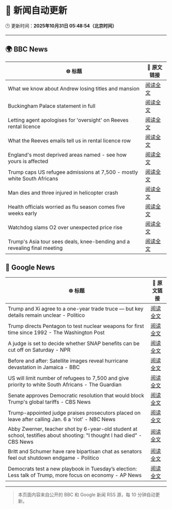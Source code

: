 # 🧠 新闻自动更新

🕒 更新时间：**2025年10月31日 05:48:54（北京时间）**

---

## 🌍 BBC News

| 🌐 标题 | 🔗 原文链接 |
|--------|-------------|
| What we know about Andrew losing titles and mansion | [阅读全文](https://www.bbc.com/news/articles/c5ylk9r336zo?at_medium=RSS&at_campaign=rss) |
| Buckingham Palace statement in full | [阅读全文](https://www.bbc.com/news/articles/c0qp75z3dw4o?at_medium=RSS&at_campaign=rss) |
| Letting agent apologises for 'oversight' on Reeves rental licence | [阅读全文](https://www.bbc.com/news/articles/cx2p55ejy88o?at_medium=RSS&at_campaign=rss) |
| What the Reeves emails tell us in rental licence row | [阅读全文](https://www.bbc.com/news/articles/cj41y1ze9jyo?at_medium=RSS&at_campaign=rss) |
| England's most deprived areas named - see how yours is affected | [阅读全文](https://www.bbc.com/news/articles/cly137089yyo?at_medium=RSS&at_campaign=rss) |
| Trump caps US refugee admissions at 7,500 - mostly white South Africans | [阅读全文](https://www.bbc.com/news/articles/cy40jj71243o?at_medium=RSS&at_campaign=rss) |
| Man dies and three injured in helicopter crash | [阅读全文](https://www.bbc.com/news/articles/cx203g3j416o?at_medium=RSS&at_campaign=rss) |
| Health officials worried as flu season comes five weeks early | [阅读全文](https://www.bbc.com/news/articles/c20pe6llg2zo?at_medium=RSS&at_campaign=rss) |
| Watchdog slams O2 over unexpected price rise | [阅读全文](https://www.bbc.com/news/articles/cd047vl9ylpo?at_medium=RSS&at_campaign=rss) |
| Trump's Asia tour sees deals, knee-bending and a revealing final meeting | [阅读全文](https://www.bbc.com/news/articles/c1j8zn0ex9ro?at_medium=RSS&at_campaign=rss) |

## 📰 Google News

| 🌐 标题 | 🔗 原文链接 |
|--------|-------------|
| Trump and Xi agree to a one-year trade truce — but key details remain unclear - Politico | [阅读全文](https://news.google.com/rss/articles/CBMiwwFBVV95cUxOWlVOZF9HS0xYa1EycTBhS2poV0kzazhYSi0zdU1vVTJmUWdNNkdMMGgyMkszWVB5WUpwNWc0d1EyTjFpcFR2M25HdlpqRnpwZTlrWDhkRXU4WEVrSzJaM1psRGZtZVAtR2lmX2dnTnhjblU5YzBBaS1kZGYwdjNCNElZRjRDWWhKV1FZeWU3MTdjMTdxVU43VHhnZVlNT3JNQnl5TjRJTHVpZHRSZkNRck9FMjFMMG9wY1dQTS1BSWkyc2s?oc=5) |
| Trump directs Pentagon to test nuclear weapons for first time since 1992 - The Washington Post | [阅读全文](https://news.google.com/rss/articles/CBMiggFBVV95cUxQNlZyTTVfLU9sSTJFbHVUZkpESFFFRkt6ek1Lck1LY1MxUVZPRjFQYktGYWxUTHRQUWdITXVfMVJqRGhLSDN2bEJVUjR5YUtLSkhsdjBDaHFZcG05dmFHVGZTRkMxRDRnaXZyaVdCMDd2MWxqcVBrWDRVSlJzZWFPM0F3?oc=5) |
| A judge is set to decide whether SNAP benefits can be cut off on Saturday - NPR | [阅读全文](https://news.google.com/rss/articles/CBMihgFBVV95cUxOTlp3WDBucm83WWZHeml2cGNJaWdRRkwycHhlbi1aN2J5T1U1a0VNNHB4ZFhsNzVVVDd4Q1R3R3hvWlo2UGhSS0ZDaWVfcTJ1N1FhaUJOV1RLN0xvREhzMmN3bmpfY3BEZGJleEtQclIxdU40ZlpHeHBwbnRuaFp1ZmNZUHY4Zw?oc=5) |
| Before and after: Satellite images reveal hurricane devastation in Jamaica - BBC | [阅读全文](https://news.google.com/rss/articles/CBMiWkFVX3lxTE9ROEt4M0dIV1dCb1N4M2tfOFo4MXJ3Vy1XemJMMGI3bUEwb1E5b2RPZGNicnNtRHd2N25yNFFja1BjVElEOUNhLWUtMUhkRjZKZWFKazRaeXp5d9IBX0FVX3lxTFB1QlhLalAxSlpQWEREOExMRU5mUVpIM01yaXFySUJ5Z2hXdGg4UC1NTDc0NXV2Wk5GNTZJQVFJOVMzWUFlcHZaRGlCVjhrY3pKT25xazlJZktTQllpVmdv?oc=5) |
| US will limit number of refugees to 7,500 and give priority to white South Africans - The Guardian | [阅读全文](https://news.google.com/rss/articles/CBMimwFBVV95cUxQYXczZnNvN2JCbC1jekNFQWNTUXF2S1ZwMUdmdF8tZkdVNzY4RG5aMXRlYy10R2JzWXVYb2ZyYU9zTzNneHQ0MGVnYm5xOThpU2pEc0lnUVRjdmQ2WDIwLWNqdmRhRHhrR1NTV0NiRWVTUjdvWmhRZW9zSjdVcTFFX3p2SlFHWk0wa3BhY000ZkVrMHJzdDNsekdiZw?oc=5) |
| Senate approves Democratic resolution that would block Trump's global tariffs - CBS News | [阅读全文](https://news.google.com/rss/articles/CBMifEFVX3lxTFByamJBMEpWUnFDeFdHTGpBakprMWRPTHk1VTdTQnBvU3J6OUdTemY5cV82ckVVcVI1OXVCMG5EWV9DWnpScElNcjJfX0VHTTJ4THBoT0cxTHZ0OVFqcC0tbGVzVzhrQkg0NjB2VHFwQTY4WnJSM2Vna3dMcGLSAYIBQVVfeXFMTzhHYXAzWWp5M1ZNTFFPSmt0ZV9OaTFXbl9jQ1JlRmZOaFpNbWZRYzc5a084YWNWVmlUS1RvRTRhaGxNb0FlLUNybDZpNHpiS3ppQTF4RnhtR3dhZGtleEs4WkNJSW9EcDhRbHRZc1MxYlhhbGxXOUtlY2xGWkZxT0liUQ?oc=5) |
| Trump-appointed judge praises prosecutors placed on leave after calling Jan. 6 a 'riot' - NBC News | [阅读全文](https://news.google.com/rss/articles/CBMizgFBVV95cUxNVlFwNnFIMnJzNkRYbGhCNjhvakdUbWl3V1hMd0RpZnBkd3p4dlNweFR4QVl3ZDBIemM5TEIyM3NteGhDcHY4QXBhX0Y4RW9wRjVsdzRhWmJMUVRXVGg4X2JhN0dmLTRfTlVZNnZYN0ZHYVVyRE1QaGQ2QlNpZXZFMjk2UnlzR1dwRTc0ZGtqSGZvY1lER1lWUkJod3lXRHRwMzVHS3dNb1RsWVpxV1czLXFOd0FkZ3F1WjN0Zk5aZWg0bjhhczl3cVN5SVY3Z9IBVkFVX3lxTE54bVIwWkFPVE1CY016QzBzc0tWbVRPZFhPOTlERmgySXJuZXV6bV90ZFJGQ2VscTNaV1RGWXB2MndSMVVSVDVYeXdMaVhsbi13YXd6dzRn?oc=5) |
| Abby Zwerner, teacher shot by 6-year-old student at school, testifies about shooting: "I thought I had died" - CBS News | [阅读全文](https://news.google.com/rss/articles/CBMilwFBVV95cUxPTUFkQW1YdXN3YWI2cVZvT0Ria3F6UC1nZkRCcXF0SnllWHBMbS0wRmpRNkRRQlNmSWlnYVlyRy15MGVOY3BydmdLQTZ5MHdEeXRqZ25SMjJYVXhyTWR6eHhZYTJ2dmU4MWJYcWR0MmZCR0d0YTZWcUZ6M3BSRmpPTzBtZ01wdWlOY1dYLUIzYnpKaXdGTzVR0gGcAUFVX3lxTE9wenBPYVhUMkNneEFPMnozTjVBZ3NvWDFVT2JhUkwzdVc3WVhDdWhlSC15Z1dieHViUW1HNmZjM1N0WEhxbzF0elJydFRqd0hUYlgtNElqUTJUajhld0x4enprVmM0TTZ1OTJiWHAwaFJIVkNWckhUYy0ydHhGVHFVVzBmN0txSjJfQUVyQlA5SWhoZEVROVJ4WUVyRQ?oc=5) |
| Britt and Schumer have rare bipartisan chat as senators feel out shutdown endgame - Politico | [阅读全文](https://news.google.com/rss/articles/CBMiqgFBVV95cUxQc241NnFZRTZrWEZwbkdwVENzNjJYSU9BaGdtRnRfX1VzY0Z1RnhLNUl2NG9SMmlSWUY5emJNeFpSbkoxQXFqNlN0UFd2OTluZlZxakxIc3lRaUVPX1VTVEJHa0hwWUJSZFp1X2g3MEVvWmFtTmJnVHVudUh3MzJqQ2ZmVXg3bVBsUlJkX18yQ0kydnRjT2NzWnZYMm5BYjRwMkJ2eXFCRlhPUQ?oc=5) |
| Democrats test a new playbook in Tuesday’s election: Less talk of Trump, more focus on economy - AP News | [阅读全文](https://news.google.com/rss/articles/CBMitgFBVV95cUxPRFlkUWJFSUU0NXB6VUxDUkFtdGtpeEt0VG5PMjNmWEVlenRfN1ZKOTM5bE0wWk1SdW9KSWlJa3FfbzgyTmlGUTJNQXJoZjc5TVdZVHVuUkNIYlJVTkxONTVxNE93cTduMTFvdlhHMUhyc085LUIya24zNEFHaE1CaTNLdFNGSmJ3REdzQU9XMy1SZ3FmTkVpYWUtRS0zanNnclc1blp1el9FREVqN09sMldlUWhqUQ?oc=5) |

---
> 本页面内容来自公开的 BBC 和 Google 新闻 RSS 源，每 10 分钟自动更新。